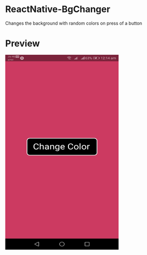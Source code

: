 # ReactNative-BgChanger
Changes the background with random colors on press of a button
# Preview 
<img src=Screenshot_20190426-001410.jpg width='360' height='620'>
